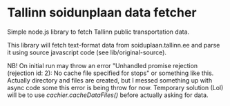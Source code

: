 # Tallinn soidunplaan data fetcher
Simple node.js library to fetch Tallinn public transportation data.   

This library will fetch text-format data from soiduplaan.tallinn.ee and parse it using source javascript code (see lib/original-source).   

NB! On initial run may throw an error "Unhandled promise rejection (rejection id: 2): No cache file specified for stops" or something like this. Actually directory and files are created, but I messed something up with async code some this error is being throw for now. Temporary solution (Lol) will be to use _cachier.cacheDataFiles()_ before actually asking for data.
